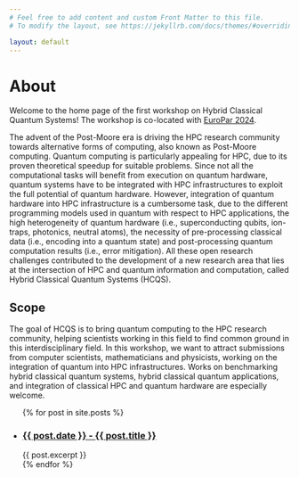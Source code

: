 ```yaml
---
# Feel free to add content and custom Front Matter to this file.
# To modify the layout, see https://jekyllrb.com/docs/themes/#overriding-theme-defaults

layout: default
---
```

# About

Welcome to the home page of the first workshop on Hybrid Classical Quantum Systems! The workshop is co-located with [EuroPar 2024](https://2024.euro-par.org/).

The advent of the Post-Moore era is driving the HPC research community towards alternative forms of computing, also known as Post-Moore computing. Quantum computing is particularly appealing for HPC, due to its proven theoretical speedup for suitable problems. Since not all the computational tasks will benefit from execution on quantum hardware, quantum systems have to be integrated with HPC infrastructures to exploit the full potential of quantum hardware. However, integration of quantum hardware into HPC infrastructure is a cumbersome task, due to the different programming models used in quantum with respect to HPC applications, the high heterogeneity of quantum hardware (i.e., superconducting qubits, ion-traps, photonics, neutral atoms), the necessity of pre-processing classical data (i.e., encoding into a quantum state) and post-processing quantum computation results (i.e., error mitigation). All these open research challenges contributed to the development of a new research area that lies at the intersection of HPC and quantum information and computation, called Hybrid Classical Quantum Systems (HCQS).

## Scope

The goal of HCQS is to bring quantum computing to the HPC research community, helping scientists working in this field to find common ground in this interdisciplinary field. In this workshop, we want to attract submissions from computer scientists, mathematicians and physicists, working on the integration of quantum into HPC infrastructures. Works on benchmarking hybrid classical quantum systems, hybrid classical quantum applications, and integration of classical HPC and quantum hardware are especially welcome.


<ul>
  {% for post in site.posts %}
    <li>
      <h3><a href="{{ post.url }}">{{ post.date }} - {{ post.title }}</a></h3>
      {{ post.excerpt }}
    </li>
  {% endfor %}
</ul>
